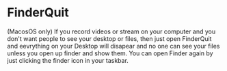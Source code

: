 # FinderQuit
(MacosOS only)
If you record videos or stream on your computer and you don't want people to see your desktop or files, then just open FinderQuit and eevrything on your Desktop will disapear and no one can see your files unless you open up finder and show them.
You can open Finder again by just clicking the finder icon in your taskbar.
